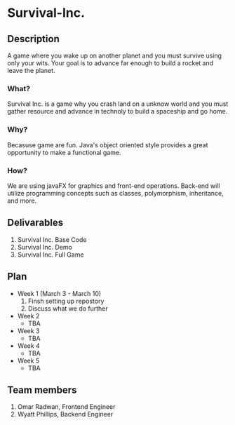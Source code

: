 # Survival-Inc.
## Description
A game where you wake up on another planet and you must survive using only
your wits. Your goal is to advance far enough to build a rocket and leave the planet.
### What?
Survival Inc. is a game why you crash land on a unknow world and you must
gather resource and advance in technoly to build a spaceship and go home.
### Why?
Becasuse game are fun. Java's object oriented style provides a great opportunity to make a functional game.
### How?
We are using javaFX for graphics and front-end operations. Back-end will utilize programming concepts such as classes, polymorphism, inheritance, and more.
## Delivarables
1. Survival Inc. Base Code
2. Survival Inc. Demo
3. Survival Inc. Full Game
## Plan
* Week 1 (March 3 - March 10)
	1. Finsh setting up repostory
	2. Discuss what we do further
* Week 2
	* TBA
* Week 3
	* TBA
* Week 4
	* TBA
* Week 5
	* TBA
## Team members
1. Omar Radwan, Frontend Engineer
2. Wyatt Phillips, Backend Engineer
